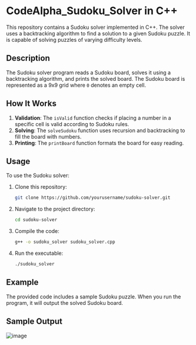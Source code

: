 # CodeAlpha_Sudoku_Solver in C++

This repository contains a Sudoku solver implemented in C++. The solver uses a backtracking algorithm to find a solution to a given Sudoku puzzle. It is capable of solving puzzles of varying difficulty levels.

## Description

The Sudoku solver program reads a Sudoku board, solves it using a backtracking algorithm, and prints the solved board. The Sudoku board is represented as a 9x9 grid where `0` denotes an empty cell.

## How It Works

1. **Validation**: The `isValid` function checks if placing a number in a specific cell is valid according to Sudoku rules.
2. **Solving**: The `solveSudoku` function uses recursion and backtracking to fill the board with numbers.
3. **Printing**: The `printBoard` function formats the board for easy reading.

## Usage

To use the Sudoku solver:

1. Clone this repository:
   ```bash
   git clone https://github.com/yourusername/sudoku-solver.git

2. Navigate to the project directory:
   ```bash
   cd sudoku-solver
   
2. Compile the code:
   ```bash
   g++ -o sudoku_solver sudoku_solver.cpp
   

3. Run the executable:
   ```bash
   ./sudoku_solver
   

## Example
The provided code includes a sample Sudoku puzzle. When you run the program, it will output the solved Sudoku board.

## Sample Output

![image](https://github.com/user-attachments/assets/9f164790-30e9-4a97-b202-fffa4bf1fee9)

